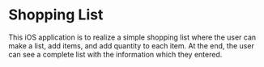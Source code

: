 # Shopping List

This iOS application is to realize a simple shopping list where the user can make a list, add items, and add quantity to each item. At the end, the user can see a complete list with the information which they entered.
